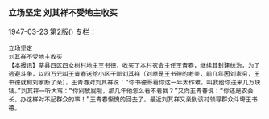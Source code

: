 ### 立场坚定  刘其祥不受地主收买

1947-03-23
第2版()
专栏：

    立场坚定
    刘其祥不受地主收买
    【本报讯】莘县四区四女树村地主王书德，收买了本村农会主任王青春，继续其封建统治，为了逃避斗争，以四万元叫王青春送给小区干部刘其祥（刘原是王书德的老亲，前几年因刘家穷，王书德就和刘家断了亲），王青春对刘其祥说：“你书德哥看你这一年太作难，叫我给你送来几万块钱。”刘其祥一听大骂：“你别放屁啦，那几年他怎么看不着我？”又向王青春说：“你还是农会长，办这样对不起群众的事！”王青春惭愧的回去了。最近刘其祥又亲到该村领导群众斗垮王书德。
